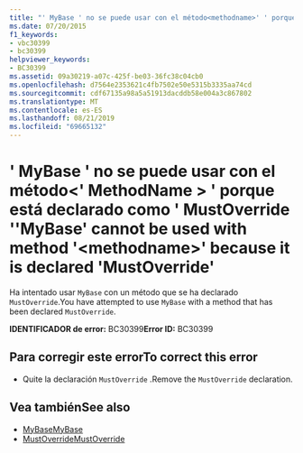 ```yaml
---
title: "' MyBase ' no se puede usar con el método<methodname>' ' porque está declarado como ' MustOverride '"
ms.date: 07/20/2015
f1_keywords:
- vbc30399
- bc30399
helpviewer_keywords:
- BC30399
ms.assetid: 09a30219-a07c-425f-be03-36fc38c04cb0
ms.openlocfilehash: d7564e2353621c4fb7502e50e5315b3335aa74cd
ms.sourcegitcommit: cdf67135a98a5a51913dacddb58e004a3c867802
ms.translationtype: MT
ms.contentlocale: es-ES
ms.lasthandoff: 08/21/2019
ms.locfileid: "69665132"
---
```

# <a name="mybase-cannot-be-used-with-method-methodname-because-it-is-declared-mustoverride"></a><span data-ttu-id="f14ae-102">' MyBase ' no se puede usar con el método\<' MethodName > ' porque está declarado como ' MustOverride '</span><span class="sxs-lookup"><span data-stu-id="f14ae-102">'MyBase' cannot be used with method '\<methodname>' because it is declared 'MustOverride'</span></span>
<span data-ttu-id="f14ae-103">Ha intentado usar `MyBase` con un método que se ha declarado `MustOverride`.</span><span class="sxs-lookup"><span data-stu-id="f14ae-103">You have attempted to use `MyBase` with a method that has been declared `MustOverride`.</span></span>  
  
 <span data-ttu-id="f14ae-104">**IDENTIFICADOR de error:** BC30399</span><span class="sxs-lookup"><span data-stu-id="f14ae-104">**Error ID:** BC30399</span></span>  
  
## <a name="to-correct-this-error"></a><span data-ttu-id="f14ae-105">Para corregir este error</span><span class="sxs-lookup"><span data-stu-id="f14ae-105">To correct this error</span></span>  
  
- <span data-ttu-id="f14ae-106">Quite la declaración `MustOverride` .</span><span class="sxs-lookup"><span data-stu-id="f14ae-106">Remove the `MustOverride` declaration.</span></span>  
  
## <a name="see-also"></a><span data-ttu-id="f14ae-107">Vea también</span><span class="sxs-lookup"><span data-stu-id="f14ae-107">See also</span></span>

- [<span data-ttu-id="f14ae-108">MyBase</span><span class="sxs-lookup"><span data-stu-id="f14ae-108">MyBase</span></span>](../programming-guide/program-structure/me-my-mybase-and-myclass.md#mybase)
- [<span data-ttu-id="f14ae-109">MustOverride</span><span class="sxs-lookup"><span data-stu-id="f14ae-109">MustOverride</span></span>](../../visual-basic/language-reference/modifiers/mustoverride.md)
